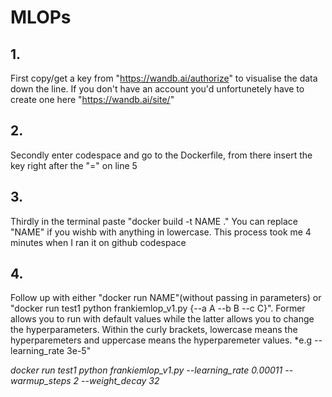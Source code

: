 # MLOPs

## 1.
First copy/get a key from "https://wandb.ai/authorize" to visualise the data down the line. If you don't have an account you'd unfortunetely have to create one here "https://wandb.ai/site/"

## 2.
Secondly enter codespace and go to the Dockerfile, from there insert the key right after the "=" on line 5

## 3.
Thirdly in the terminal paste "docker build -t NAME ." You can replace "NAME" if you wishb with anything in lowercase. This process took me 4 minutes when I ran it on github codespace

## 4.
Follow up with either "docker run NAME"(without passing in parameters) or "docker run test1 python frankiemlop_v1.py {--a A --b B --c C}". Former allows you to run with default values while the latter allows you to change the hyperparameters. Within the curly brackets, lowercase means the hyperparemeters and uppercase means the hyperparemeter values. *e.g --learning_rate 3e-5"

*docker run test1 python frankiemlop_v1.py --learning_rate 0.00011 --warmup_steps 2 --weight_decay 32*

